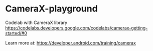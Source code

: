 # CameraX-playground
Codelab with CameraX library https://codelabs.developers.google.com/codelabs/camerax-getting-started/#0

Learn more at: https://developer.android.com/training/camerax
